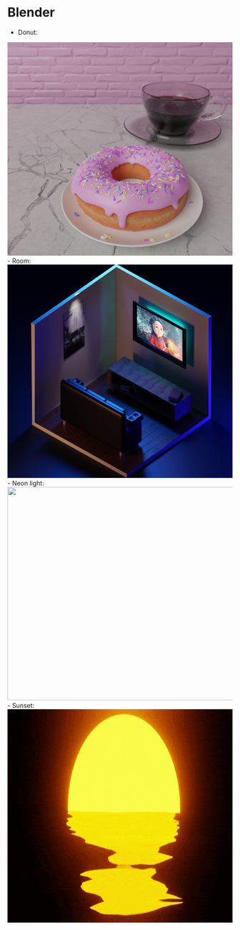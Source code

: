 # Blender

- Donut: 
<img src="/donut project/frames/1/0030.png" width="630" height="478">
- Room: 
<img src="/Room/prueba1.png" width="630" height="478">
- Neon light: 
<img src="/neon light/final_animation_gif.png" width="630" height="478">
- Sunset: 
<img src="/sunset_retro/sunset_gif.gif" width="630" height="478">


